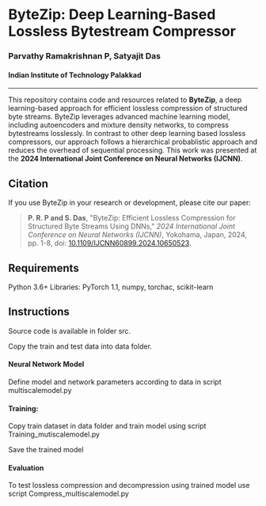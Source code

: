 # ByteZip: Deep Learning-Based Lossless Bytestream Compressor

### Parvathy Ramakrishnan P, Satyajit Das  
#### Indian Institute of Technology Palakkad

---

This repository contains code and resources related to **ByteZip**, a deep learning-based approach for efficient lossless compression of structured byte streams. ByteZip leverages advanced machine learning model, including autoencoders and mixture density networks, to compress bytestreams losslessly. In contrast to other deep learning based lossless compressors, our approach follows a hierarchical probablistic approach and reduces the overhead of sequential processing. This work was presented at the **2024 International Joint Conference on Neural Networks (IJCNN)**.

## Citation

If you use ByteZip in your research or development, please cite our paper:

> **P. R. P and S. Das**, "ByteZip: Efficient Lossless Compression for Structured Byte Streams Using DNNs," *2024 International Joint Conference on Neural Networks (IJCNN)*, Yokohama, Japan, 2024, pp. 1-8, doi: [10.1109/IJCNN60899.2024.10650523](https://doi.org/10.1109/IJCNN60899.2024.10650523).

## Requirements
Python 3.6+
Libraries: PyTorch 1.1, numpy, torchac, scikit-learn

## Instructions
Source code is available in folder src. 

Copy the train and test data into data folder.
#### Neural Network Model
Define model and network parameters according to data in script multiscalemodel.py
#### Training: 
Copy train dataset in data folder and train model using script Training_mutiscalemodel.py

Save the trained model
#### Evaluation
To test lossless compression and decompression using trained model use script Compress_multiscalemodel.py



